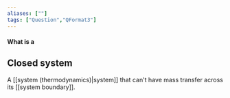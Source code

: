 ```yaml
---
aliases: [""]
tags: ["Question","QFormat3"]
---
```


#### What is a
## Closed system
A [[system (thermodynamics)|system]] that can't have mass transfer across its [[system boundary]].